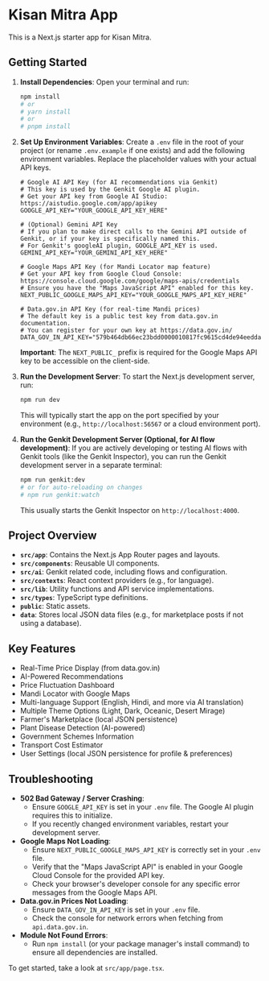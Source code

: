 
# Kisan Mitra App

This is a Next.js starter app for Kisan Mitra.

## Getting Started

1.  **Install Dependencies**:
    Open your terminal and run:
    ```bash
    npm install
    # or
    # yarn install
    # or
    # pnpm install
    ```

2.  **Set Up Environment Variables**:
    Create a `.env` file in the root of your project (or rename `.env.example` if one exists) and add the following environment variables.
    Replace the placeholder values with your actual API keys.

    ```env
    # Google AI API Key (for AI recommendations via Genkit)
    # This key is used by the Genkit Google AI plugin.
    # Get your API key from Google AI Studio: https://aistudio.google.com/app/apikey
    GOOGLE_API_KEY="YOUR_GOOGLE_API_KEY_HERE"

    # (Optional) Gemini API Key
    # If you plan to make direct calls to the Gemini API outside of Genkit, or if your key is specifically named this.
    # For Genkit's googleAI plugin, GOOGLE_API_KEY is used.
    GEMINI_API_KEY="YOUR_GEMINI_API_KEY_HERE"

    # Google Maps API Key (for Mandi Locator map feature)
    # Get your API key from Google Cloud Console: https://console.cloud.google.com/google/maps-apis/credentials
    # Ensure you have the "Maps JavaScript API" enabled for this key.
    NEXT_PUBLIC_GOOGLE_MAPS_API_KEY="YOUR_GOOGLE_MAPS_API_KEY_HERE"

    # Data.gov.in API Key (for real-time Mandi prices)
    # The default key is a public test key from data.gov.in documentation.
    # You can register for your own key at https://data.gov.in/
    DATA_GOV_IN_API_KEY="579b464db66ec23bdd0000010817fc9615cd4de94eeddad13faa4fa7"
    ```
    **Important**: The `NEXT_PUBLIC_` prefix is required for the Google Maps API key to be accessible on the client-side.

3.  **Run the Development Server**:
    To start the Next.js development server, run:
    ```bash
    npm run dev
    ```
    This will typically start the app on the port specified by your environment (e.g., `http://localhost:56567` or a cloud environment port).

4.  **Run the Genkit Development Server (Optional, for AI flow development)**:
    If you are actively developing or testing AI flows with Genkit tools (like the Genkit Inspector), you can run the Genkit development server in a separate terminal:
    ```bash
    npm run genkit:dev
    # or for auto-reloading on changes
    # npm run genkit:watch
    ```
    This usually starts the Genkit Inspector on `http://localhost:4000`.

## Project Overview

-   **`src/app`**: Contains the Next.js App Router pages and layouts.
-   **`src/components`**: Reusable UI components.
-   **`src/ai`**: Genkit related code, including flows and configuration.
-   **`src/contexts`**: React context providers (e.g., for language).
-   **`src/lib`**: Utility functions and API service implementations.
-   **`src/types`**: TypeScript type definitions.
-   **`public`**: Static assets.
-   **`data`**: Stores local JSON data files (e.g., for marketplace posts if not using a database).


## Key Features

-   Real-Time Price Display (from data.gov.in)
-   AI-Powered Recommendations
-   Price Fluctuation Dashboard
-   Mandi Locator with Google Maps
-   Multi-language Support (English, Hindi, and more via AI translation)
-   Multiple Theme Options (Light, Dark, Oceanic, Desert Mirage)
-   Farmer's Marketplace (local JSON persistence)
-   Plant Disease Detection (AI-powered)
-   Government Schemes Information
-   Transport Cost Estimator
-   User Settings (local JSON persistence for profile & preferences)

## Troubleshooting

-   **502 Bad Gateway / Server Crashing**:
    *   Ensure `GOOGLE_API_KEY` is set in your `.env` file. The Google AI plugin requires this to initialize.
    *   If you recently changed environment variables, restart your development server.
-   **Google Maps Not Loading**:
    *   Ensure `NEXT_PUBLIC_GOOGLE_MAPS_API_KEY` is correctly set in your `.env` file.
    *   Verify that the "Maps JavaScript API" is enabled in your Google Cloud Console for the provided API key.
    *   Check your browser's developer console for any specific error messages from the Google Maps API.
-   **Data.gov.in Prices Not Loading**:
    *   Ensure `DATA_GOV_IN_API_KEY` is set in your `.env` file.
    *   Check the console for network errors when fetching from `api.data.gov.in`.
-   **Module Not Found Errors**:
    *   Run `npm install` (or your package manager's install command) to ensure all dependencies are installed.

To get started, take a look at `src/app/page.tsx`.
